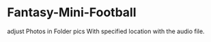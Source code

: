 # Fantasy-Mini-Football
adjust Photos in Folder pics With specified location with the audio file.
 

